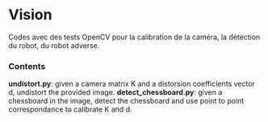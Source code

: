 # Vision

Codes avec des tests OpenCV pour la calibration de la caméra, la détection du robot, du robot adverse.


### Contents

**undistort.py**: given a camera matrix K and a distorsion coefficients vector d, undistort the provided image.
**detect_chessboard.py**: given a chessboard in the image, detect the chessboard and use point to point correspondance to calibrate K and d.